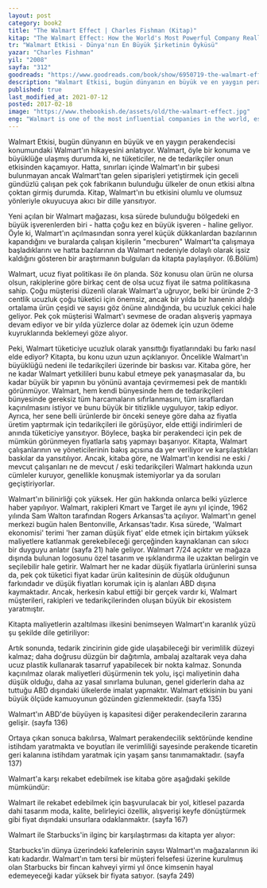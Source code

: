 ```yaml
---
layout: post  
category: book2  
title: "The Walmart Effect | Charles Fishman (Kitap)"  
kitap: "The Walmart Effect: How the World's Most Powerful Company Really Works--and How It's Transforming the American Economy"  
tr: "Walmart Etkisi - Dünya'nın En Büyük Şirketinin Öyküsü"  
yazar: "Charles Fishman"  
yil: "2008"  
sayfa: "312"  
goodreads: "https://www.goodreads.com/book/show/6950719-the-walmart-effect"
description: "Walmart Etkisi, bugün dünyanın en büyük ve en yaygın perakendecisi konumundaki Walmart'ın hikayesini anlatıyor."
published: true
last_modified_at: 2021-07-12
posted: 2017-02-18
image: "https://www.thebookish.de/assets/old/the-walmart-effect.jpg"
eng: "Walmart is one of the most influential companies in the world, especially in terms of bargaining capability and supply chain. This book tells the story of Walmart with both positive and negative sides. This company creates new jobs; at the same time, it destroys small size businesses within years. Even if you don't have a Walmart in your town, it is nearly impossible to avoid the effects of Walmart."
---
```


Walmart Etkisi, bugün dünyanın en büyük ve en yaygın perakendecisi konumundaki Walmart'ın hikayesini anlatıyor. Walmart, öyle bir konuma ve büyüklüğe ulaşmış durumda ki, ne tüketiciler, ne de tedarikçiler onun etkisinden kaçamıyor. Hatta, sınırları içinde Walmart'ın bir şubesi bulunmayan ancak Walmart'tan gelen siparişleri yetiştirmek için geceli gündüzlü çalışan pek çok fabrikanın bulunduğu ülkeler de onun etkisi altına çoktan girmiş durumda. Kitap, Walmart'ın bu etkisini olumlu ve olumsuz yönleriyle okuyucuya akıcı bir dille yansıtıyor.  
  
Yeni açılan bir Walmart mağazası, kısa sürede bulunduğu bölgedeki en büyük işverenlerden biri - hatta çoğu kez en büyük işveren - haline geliyor. Öyle ki, Walmart'ın açılmasından sonra yerel küçük dükkanlardan bazılarının kapandığını ve buralarda çalışan kişilerin "mecburen" Walmart'ta çalışmaya başladıklarını ve hatta bazılarının da Walmart nedeniyle dolaylı olarak işsiz kaldığını gösteren bir araştırmanın bulguları da kitapta paylaşılıyor. (6.Bölüm)  
  
Walmart, ucuz fiyat politikası ile ön planda. Söz konusu olan ürün ne olursa olsun, rakiplerine göre birkaç cent de olsa ucuz fiyat ile satma politikasına sahip. Çoğu müşterisi düzenli olarak Walmart'a uğruyor, belki bir üründe 2-3 centlik ucuzluk çoğu tüketici için önemsiz, ancak bir yılda bir hanenin aldığı ortalama ürün çeşidi ve sayısı göz önüne alındığında, bu ucuzluk çekici hale geliyor. Pek çok müşterisi Walmart'ı sevmese de oradan alışveriş yapmaya devam ediyor ve bir yılda yüzlerce dolar az ödemek için uzun ödeme kuyruklarında beklemeyi göze alıyor.  
  
Peki, Walmart tüketiciye ucuzluk olarak yansıttığı fiyatlarındaki bu farkı nasıl elde ediyor? Kitapta, bu konu uzun uzun açıklanıyor. Öncelikle Walmart'ın büyüklüğü nedeni ile tedarikçileri üzerinde bir baskısı var. Kitaba göre, her ne kadar Walmart yetkilileri bunu kabul etmeye pek yanaşmasalar da, bu kadar büyük bir yapının bu yönünü avantaja çevirmemesi pek de mantıklı görünmüyor. Walmart, hem kendi bünyesinde hem de tedarikçileri bünyesinde gereksiz tüm harcamaların sıfırlanmasını, tüm israflardan kaçınılmasını istiyor ve bunu büyük bir titizlikle uyguluyor, takip ediyor. Ayrıca, her sene belli ürünlerde bir önceki seneye göre daha az fiyatla üretim yaptırmak için tedarikçileri ile görüşüyor, elde ettiği indirimleri de anında tüketiciye yansıtıyor. Böylece, başka bir perakendeci için pek de mümkün görünmeyen fiyatlarla satış yapmayı başarıyor. Kitapta, Walmart çalışanlarının ve yöneticilerinin bakış açısına da yer veriliyor ve karşılaştıkları baskılar da yansıtılıyor. Ancak, kitaba göre, ne Walmart'ın kendisi ne eski / mevcut çalışanları ne de mevcut / eski tedarikçileri Walmart hakkında uzun cümleler kuruyor, genellikle konuşmak istemiyorlar ya da soruları geçiştiriyorlar.  
  
Walmart'ın bilinirliği çok yüksek. Her gün hakkında onlarca belki yüzlerce haber yapılıyor. Walmart, rakipleri Kmart ve Target ile aynı yıl içinde, 1962 yılında Sam Walton tarafından Rogers Arkansas'ta açılıyor. Walmart'ın genel merkezi bugün halen Bentonville, Arkansas'tadır. Kısa sürede, 'Walmart ekonomisi' terimi 'her zaman düşük fiyat' elde etmek için birtakım yüksek maliyetlere katlanmak gerekebileceği gerçeğinden kaynaklanan can sıkıcı bir duyguyu anlatır (sayfa 21) hale geliyor. Walmart 7/24 açıktır ve mağaza dışında bulunan logosunu özel tasarım ve ışıklandırma ile uzaktan belirgin ve seçilebilir hale getirir. Walmart her ne kadar düşük fiyatlarla ürünlerini sunsa da, pek çok tüketici fiyat kadar ürün kalitesinin de düşük olduğunun farkındadır ve düşük fiyatları korumak için iş alanları ABD dışına kaymaktadır. Ancak, herkesin kabul ettiği bir gerçek vardır ki, Walmart müşterileri, rakipleri ve tedarikçilerinden oluşan büyük bir ekosistem yaratmıştır.  
  
Kitapta maliyetlerin azaltılması ilkesini benimseyen Walmart'ın karanlık yüzü şu şekilde dile getiriliyor:  
  
Artık sonunda, tedarik zincirinin gide gide ulaşabileceği bir verimlilik düzeyi kalmaz; daha doğrusu düzgün bir dağıtımla, ambalaj azaltarak veya daha ucuz plastik kullanarak tasarruf yapabilecek bir nokta kalmaz. Sonunda kaçınılmaz olarak maliyetleri düşürmenin tek yolu, işçi maliyetinin daha düşük olduğu, daha az yasal sınırlama bulunan, genel giderlerin daha az tuttuğu ABD dışındaki ülkelerde imalat yapmaktır. Walmart etkisinin bu yani büyük ölçüde kamuoyunun gözünden gizlenmektedir. (sayfa 135)  
  
Walmart'ın ABD'de büyüyen iş kapasitesi diğer perakendecilerin zararına gelişir. (sayfa 136)  
  
Ortaya çıkan sonuca bakılırsa, Walmart perakendecilik sektöründe kendine istihdam yaratmakta ve boyutları ile verimliliği sayesinde perakende ticaretin geri kalanına istihdam yaratmak için yaşam şansı tanımamaktadır. (sayfa 137)  
  
Walmart'a karşı rekabet edebilmek ise kitaba göre aşağıdaki şekilde mümkündür:  
  
Walmart ile rekabet edebilmek için başvurulacak bir yol, kitlesel pazarda dahi tasarım moda, kalite, belirleyici özellik, alışverişi keyfe dönüştürmek gibi fiyat dışındaki unsurlara odaklanmaktır. (sayfa 167)  
  
Walmart ile Starbucks'in ilginç bir karşılaştırması da kitapta yer alıyor:  
  
Starbucks'in dünya üzerindeki kafelerinin sayısı Walmart'ın mağazalarının iki katı kadardır. Walmart'ın tam tersi bir müşteri felsefesi üzerine kurulmuş olan Starbucks bir fincan kahveyi yirmi yıl önce kimsenin hayal edemeyeceği kadar yüksek bir fiyata satıyor. (sayfa 249)  
  


